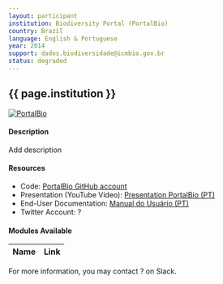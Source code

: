 ```yaml
---
layout: participant
institution: Biodiversity Portal (PortalBio)
country: Brazil
language: English & Portuguese
year: 2014
support: dados.biodiversidade@icmbio.gov.br
status: degraded
---
```


## {{ page.institution }}

[![PortalBio](/assets/img/participants/portalbio.png)](https://portaldabiodiversidade.icmbio.gov.br/portal/)

#### Description 

Add description

#### Resources

- Code: [PortalBio GitHub account]()
- Presentation (YouTube Video): [Presentation PortalBio (PT)](https://www.youtube.com/embed/cEHqgXcvTdE?rel=0&autoplay=1)
- End-User Documentation: [Manual do Usuário (PT)](https://portaldabiodiversidade.icmbio.gov.br/portal/portal/manualPdf)
- Twitter Account: ?

#### Modules Available 

| Name              | Link                                                                       | 
| ------------------|----------------------------------------------------------------------------|



For more information, you may contact ? on Slack.
